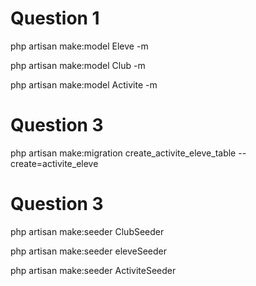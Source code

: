 # Question 1

<p>php artisan make:model Eleve -m</p>
<p>php artisan make:model Club -m</p>
<p>php artisan make:model Activite -m</p>

# Question 3

<p>php artisan make:migration create_activite_eleve_table --create=activite_eleve</p>

# Question 3

<p>php artisan make:seeder ClubSeeder</p>
<p>php artisan make:seeder eleveSeeder</p>
<p>php artisan make:seeder ActiviteSeeder</p>
